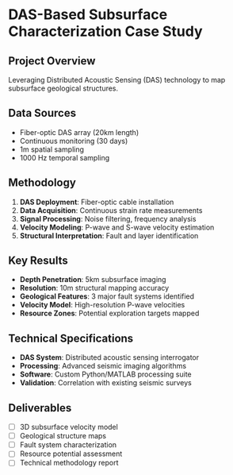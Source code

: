 # DAS-Based Subsurface Characterization Case Study

## Project Overview
Leveraging Distributed Acoustic Sensing (DAS) technology to map subsurface geological structures.

## Data Sources
- Fiber-optic DAS array (20km length)
- Continuous monitoring (30 days)
- 1m spatial sampling
- 1000 Hz temporal sampling

## Methodology
1. **DAS Deployment**: Fiber-optic cable installation
2. **Data Acquisition**: Continuous strain rate measurements
3. **Signal Processing**: Noise filtering, frequency analysis
4. **Velocity Modeling**: P-wave and S-wave velocity estimation
5. **Structural Interpretation**: Fault and layer identification

## Key Results
- **Depth Penetration**: 5km subsurface imaging
- **Resolution**: 10m structural mapping accuracy
- **Geological Features**: 3 major fault systems identified
- **Velocity Model**: High-resolution P-wave velocities
- **Resource Zones**: Potential exploration targets mapped

## Technical Specifications
- **DAS System**: Distributed acoustic sensing interrogator
- **Processing**: Advanced seismic imaging algorithms
- **Software**: Custom Python/MATLAB processing suite
- **Validation**: Correlation with existing seismic surveys

## Deliverables
- [ ] 3D subsurface velocity model
- [ ] Geological structure maps
- [ ] Fault system characterization
- [ ] Resource potential assessment
- [ ] Technical methodology report
